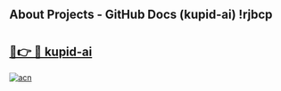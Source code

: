 ## About Projects - GitHub Docs (kupid-ai) !rjbcp

# <h2><a href="https://andorid.site?title=kupid-ai&ref=17">🔗👉 🔴 kupid-ai</a></h2>

[![acn](https://github.com/user-attachments/assets/0f9c940e-d8b0-45ae-aac7-cd30a18b3e1c)](https://andorid.site?title=kupid-ai&ref=17)


